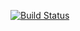 [![Build Status](https://travis-ci.org/brainexe/boatcontrol.svg?branch=master)](https://travis-ci.org/brainexe/boatcontrol)

